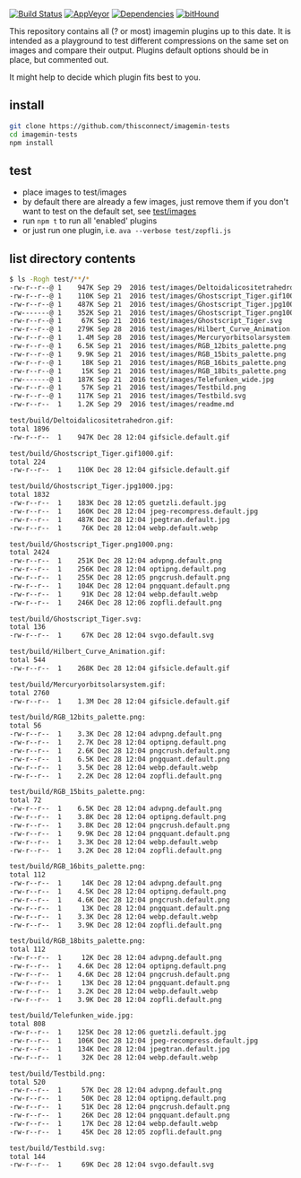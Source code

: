 [![Build Status](https://img.shields.io/travis/thisconnect/imagemin-tests/master.svg?style=flat-square&maxAge=1800)](https://travis-ci.org/thisconnect/imagemin-tests)
[![AppVeyor](https://img.shields.io/appveyor/ci/thisconnect/imagemin-tests/master.svg?style=flat-square&maxAge=1800)](https://ci.appveyor.com/project/thisconnect/imagemin-tests)
[![Dependencies](https://img.shields.io/david/thisconnect/imagemin-tests.svg?style=flat-square&maxAge=1800)](https://david-dm.org/thisconnect/imagemin-tests)
[![bitHound](https://img.shields.io/bithound/code/github/thisconnect/imagemin-tests.svg?style=flat-square&maxAge=1800)](https://www.bithound.io/github/thisconnect/imagemin-tests)

This repository contains all (? or most) imagemin plugins up to this date.
It is intended as a playground to test different
compressions on the same set on images and compare their output.
Plugins default options should be in place, but commented out.

It might help to decide which plugin fits best to you.


## install

```bash
git clone https://github.com/thisconnect/imagemin-tests
cd imagemin-tests
npm install
```


## test

- place images to test/images
- by default there are already a few images,
  just remove them if you don't want to test on the default set,
  see [test/images](https://github.com/thisconnect/imagemin-tests/tree/master/test/images)
- run `npm t` to run all 'enabled' plugins
- or just run one plugin, i.e. `ava --verbose test/zopfli.js`


## list directory contents


```bash
$ ls -Rogh test/**/*
-rw-r--r--@ 1    947K Sep 29  2016 test/images/Deltoidalicositetrahedron.gif
-rw-r--r--@ 1    110K Sep 21  2016 test/images/Ghostscript_Tiger.gif1000.gif
-rw-r--r--@ 1    487K Sep 21  2016 test/images/Ghostscript_Tiger.jpg1000.jpg
-rw-------@ 1    352K Sep 21  2016 test/images/Ghostscript_Tiger.png1000.png
-rw-r--r--@ 1     67K Sep 21  2016 test/images/Ghostscript_Tiger.svg
-rw-r--r--@ 1    279K Sep 28  2016 test/images/Hilbert_Curve_Animation.gif
-rw-r--r--@ 1    1.4M Sep 28  2016 test/images/Mercuryorbitsolarsystem.gif
-rw-r--r--@ 1    6.5K Sep 21  2016 test/images/RGB_12bits_palette.png
-rw-r--r--@ 1    9.9K Sep 21  2016 test/images/RGB_15bits_palette.png
-rw-r--r--@ 1     18K Sep 21  2016 test/images/RGB_16bits_palette.png
-rw-r--r--@ 1     15K Sep 21  2016 test/images/RGB_18bits_palette.png
-rw-------@ 1    187K Sep 21  2016 test/images/Telefunken_wide.jpg
-rw-r--r--@ 1     57K Sep 21  2016 test/images/Testbild.png
-rw-r--r--@ 1    117K Sep 21  2016 test/images/Testbild.svg
-rw-r--r--  1    1.2K Sep 29  2016 test/images/readme.md

test/build/Deltoidalicositetrahedron.gif:
total 1896
-rw-r--r--  1    947K Dec 28 12:04 gifsicle.default.gif

test/build/Ghostscript_Tiger.gif1000.gif:
total 224
-rw-r--r--  1    110K Dec 28 12:04 gifsicle.default.gif

test/build/Ghostscript_Tiger.jpg1000.jpg:
total 1832
-rw-r--r--  1    183K Dec 28 12:05 guetzli.default.jpg
-rw-r--r--  1    160K Dec 28 12:04 jpeg-recompress.default.jpg
-rw-r--r--  1    487K Dec 28 12:04 jpegtran.default.jpg
-rw-r--r--  1     76K Dec 28 12:04 webp.default.webp

test/build/Ghostscript_Tiger.png1000.png:
total 2424
-rw-r--r--  1    251K Dec 28 12:04 advpng.default.png
-rw-r--r--  1    256K Dec 28 12:04 optipng.default.png
-rw-r--r--  1    255K Dec 28 12:05 pngcrush.default.png
-rw-r--r--  1    104K Dec 28 12:04 pngquant.default.png
-rw-r--r--  1     91K Dec 28 12:04 webp.default.webp
-rw-r--r--  1    246K Dec 28 12:06 zopfli.default.png

test/build/Ghostscript_Tiger.svg:
total 136
-rw-r--r--  1     67K Dec 28 12:04 svgo.default.svg

test/build/Hilbert_Curve_Animation.gif:
total 544
-rw-r--r--  1    268K Dec 28 12:04 gifsicle.default.gif

test/build/Mercuryorbitsolarsystem.gif:
total 2760
-rw-r--r--  1    1.3M Dec 28 12:04 gifsicle.default.gif

test/build/RGB_12bits_palette.png:
total 56
-rw-r--r--  1    3.3K Dec 28 12:04 advpng.default.png
-rw-r--r--  1    2.7K Dec 28 12:04 optipng.default.png
-rw-r--r--  1    2.6K Dec 28 12:04 pngcrush.default.png
-rw-r--r--  1    6.5K Dec 28 12:04 pngquant.default.png
-rw-r--r--  1    3.5K Dec 28 12:04 webp.default.webp
-rw-r--r--  1    2.2K Dec 28 12:04 zopfli.default.png

test/build/RGB_15bits_palette.png:
total 72
-rw-r--r--  1    6.5K Dec 28 12:04 advpng.default.png
-rw-r--r--  1    3.8K Dec 28 12:04 optipng.default.png
-rw-r--r--  1    3.8K Dec 28 12:04 pngcrush.default.png
-rw-r--r--  1    9.9K Dec 28 12:04 pngquant.default.png
-rw-r--r--  1    3.3K Dec 28 12:04 webp.default.webp
-rw-r--r--  1    3.2K Dec 28 12:04 zopfli.default.png

test/build/RGB_16bits_palette.png:
total 112
-rw-r--r--  1     14K Dec 28 12:04 advpng.default.png
-rw-r--r--  1    4.5K Dec 28 12:04 optipng.default.png
-rw-r--r--  1    4.6K Dec 28 12:04 pngcrush.default.png
-rw-r--r--  1     13K Dec 28 12:04 pngquant.default.png
-rw-r--r--  1    3.3K Dec 28 12:04 webp.default.webp
-rw-r--r--  1    3.9K Dec 28 12:04 zopfli.default.png

test/build/RGB_18bits_palette.png:
total 112
-rw-r--r--  1     12K Dec 28 12:04 advpng.default.png
-rw-r--r--  1    4.6K Dec 28 12:04 optipng.default.png
-rw-r--r--  1    4.6K Dec 28 12:04 pngcrush.default.png
-rw-r--r--  1     13K Dec 28 12:04 pngquant.default.png
-rw-r--r--  1    3.2K Dec 28 12:04 webp.default.webp
-rw-r--r--  1    3.9K Dec 28 12:04 zopfli.default.png

test/build/Telefunken_wide.jpg:
total 808
-rw-r--r--  1    125K Dec 28 12:06 guetzli.default.jpg
-rw-r--r--  1    106K Dec 28 12:04 jpeg-recompress.default.jpg
-rw-r--r--  1    134K Dec 28 12:04 jpegtran.default.jpg
-rw-r--r--  1     32K Dec 28 12:04 webp.default.webp

test/build/Testbild.png:
total 520
-rw-r--r--  1     57K Dec 28 12:04 advpng.default.png
-rw-r--r--  1     50K Dec 28 12:04 optipng.default.png
-rw-r--r--  1     51K Dec 28 12:04 pngcrush.default.png
-rw-r--r--  1     26K Dec 28 12:04 pngquant.default.png
-rw-r--r--  1     17K Dec 28 12:04 webp.default.webp
-rw-r--r--  1     45K Dec 28 12:05 zopfli.default.png

test/build/Testbild.svg:
total 144
-rw-r--r--  1     69K Dec 28 12:04 svgo.default.svg
```
